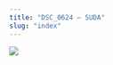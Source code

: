 ```yaml
---
title: "DSC_0624 – SUDA"
slug: "index"
---
```


[![](/wp-content/2015/05/DSC_0624-300x201.jpg)](/wp-content/2015/05/DSC_0624.jpg)